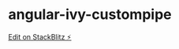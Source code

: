 # angular-ivy-custompipe

[Edit on StackBlitz ⚡️](https://stackblitz.com/edit/angular-ivy-custompipe)